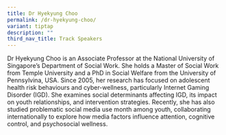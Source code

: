 ```yaml
---
title: Dr Hyekyung Choo
permalink: /dr-hyekyung-choo/
variant: tiptap
description: ""
third_nav_title: Track Speakers
---
```

<p></p>
<p>Dr Hyekyung Choo is an Associate Professor at the National University
of Singapore’s Department of Social Work. She holds a Master of Social
Work from Temple University and a PhD in Social Welfare from the University
of Pennsylvina, USA. Since 2005, her research has focused on adolescent
health risk behaviours and cyber-wellness, particularly Internet Gaming
Disorder (IGD). She examines social determinants affecting IGD, its impact
on youth relationships, and intervention strategies. Recently, she has
also studied problematic social media use month among youth, collaborating
internationally to explore how media factors influence attention, cognitive
control, and psychosocial wellness.</p>